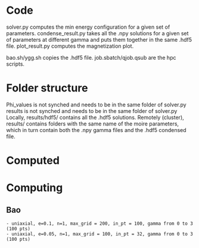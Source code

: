 # Code 
solver.py computes the min energy configuration for a given set of parameters.
condense_result.py takes all the .npy solutions for a given set of parameters at different gamma and puts them together in the same .hdf5 file.
plot_result.py computes the magnetization plot.

bao.sh/ygg.sh copies the .hdf5 file.
job.sbatch/qjob.qsub are the hpc scripts.

# Folder structure
Phi_values is not synched and needs to be in the same folder of solver.py
results is not synched and needs to be in the same folder of solver.py
Locally, results/hdf5/ contains all the .hdf5 solutions.
Remotely (cluster), results/ contains folders with the same name of the moire parameters, which in turn contain both the .npy gamma files and the .hdf5 condensed file.

# Computed 

# Computing
## Bao
    - uniaxial, e=0.1, n=1, max_grid = 200, in_pt = 100, gamma from 0 to 3 (100 pts)
    - uniaxial, e=0.05, n=1, max_grid = 100, in_pt = 32, gamma from 0 to 3 (100 pts)
